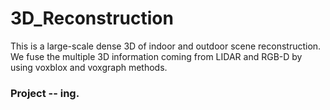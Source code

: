 # 3D_Reconstruction
This is a large-scale dense 3D of indoor and outdoor scene reconstruction. We fuse the multiple 3D information coming from LIDAR and RGB-D by using voxblox and voxgraph methods.
### Project -- ing.
